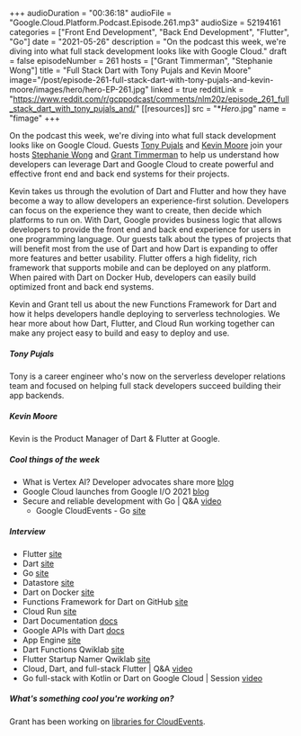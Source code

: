 +++
audioDuration = "00:36:18"
audioFile = "Google.Cloud.Platform.Podcast.Episode.261.mp3"
audioSize = 52194161
categories = ["Front End Development", "Back End Development", "Flutter", "Go"]
date = "2021-05-26"
description = "On the podcast this week, we're diving into what full stack development looks like with Google Cloud."
draft = false
episodeNumber = 261
hosts = ["Grant Timmerman", "Stephanie Wong"]
title = "Full Stack Dart with Tony Pujals and Kevin Moore"
image="/post/episode-261-full-stack-dart-with-tony-pujals-and-kevin-moore/images/hero/hero-EP-261.jpg"
linked = true
redditLink = "https://www.reddit.com/r/gcppodcast/comments/nlm20z/episode_261_full_stack_dart_with_tony_pujals_and/"
[[resources]]
  src = "**Hero*.jpg"
  name = "fimage"
+++

On the podcast this week, we're diving into what full stack development looks like on Google Cloud. Guests [Tony Pujals](https://twitter.com/tonypujals) and [Kevin Moore](https://twitter.com/kevmoo) join your hosts [Stephanie Wong](https://twitter.com/stephr_wong) and [Grant Timmerman](https://twitter.com/granttimmerman) to help us understand how developers can leverage Dart and Google Cloud to create powerful and effective front end and back end systems for their projects.

Kevin takes us through the evolution of Dart and Flutter and how they have become a way to allow developers an experience-first solution. Developers can focus on the experience they want to create, then decide which platforms to run on. With Dart, Google provides business logic that allows developers to provide the front end and back end experience for users in one programming language. Our guests talk about the types of projects that will benefit most from the use of Dart and how Dart is expanding to offer more features and better usability. Flutter offers a high fidelity, rich framework that supports mobile and can be deployed on any platform. When paired with Dart on Docker Hub, developers can easily build optimized front and back end systems. 

Kevin and Grant tell us about the new Functions Framework for Dart and how it helps developers handle deploying to serverless technologies. We hear more about how Dart, Flutter, and Cloud Run working together can make any project easy to build and easy to deploy and use.

##### Tony Pujals

Tony is a career engineer who's now on the serverless developer relations team and focused on helping full stack developers succeed building their app backends.

##### Kevin Moore

Kevin is the Product Manager of Dart & Flutter at Google.

##### Cool things of the week

* What is Vertex AI? Developer advocates share more [blog](https://cloud.google.com/blog/products/ai-machine-learning/vertex-ai-overview)
* Google Cloud launches from Google I/O 2021 [blog](https://cloud.google.com/blog/topics/developers-practitioners/google-cloud-launches-google-io-2021)
* Secure and reliable development with Go | Q&A [video](https://events.google.com/io/session/7b7e7dd8-57a5-4459-a96e-1494d09efbe6?lng=en)
     * Google CloudEvents - Go [site](https://pkg.go.dev/github.com/googleapis/google-cloudevents-go@v0.1.0)

##### Interview

* Flutter [site](https://flutter.dev)
* Dart [site](https://dart.dev)
* Go [site](https://go.dev)
* Datastore [site](https://cloud.google.com/datastore)
* Dart on Docker [site](https://hub.docker.com/_/dart)
* Functions Framework for Dart on GitHub [site](https://github.com/GoogleCloudPlatform/functions-framework-dart)
* Cloud Run [site](https://cloud.google.com/run)
* Dart Documentation [docs](https://dart.dev/server/google-cloud)
* Google APIs with Dart [docs](https://dart.dev/guides/google-apis)
* App Engine [site](https://cloud.google.com/appengine)
* Dart Functions Qwiklab [site](https://www.qwiklabs.com/focuses/18213?catalog_rank=%7B%22rank%22%3A6%2C%22num_filters%22%3A0%2C%22has_search%22%3Atrue%7D&parent=catalog&search_id=11124335)
* Flutter Startup Namer Qwiklab [site](https://www.qwiklabs.com/focuses/18214?catalog_rank=%7B%22rank%22%3A1%2C%22num_filters%22%3A0%2C%22has_search%22%3Atrue%7D&parent=catalog&search_id=11124335)
* Cloud, Dart, and full-stack Flutter | Q&A [video](https://www.youtube.com/watch?v=r8rVm4-RJJM)
* Go full-stack with Kotlin or Dart on Google Cloud | Session [video](https://www.youtube.com/watch?v=JwCmu_INnCg)

##### What's something cool you're working on?

Grant has been working on [libraries for CloudEvents](https://github.com/googleapis/google-cloudevents).
